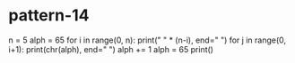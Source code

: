 # pattern-14
n = 5
alph = 65
for i in range(0, n):
    print(" " * (n-i), end=" ")
    for j in range(0, i+1):
        print(chr(alph), end=" ")
        alph += 1
    alph = 65
    print()
